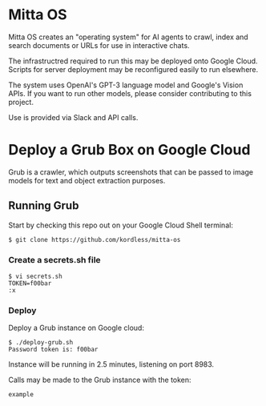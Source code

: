 # Mitta OS
Mitta OS creates an "operating system" for AI agents to crawl, index and search documents or URLs for use in interactive chats.

The infrastructred required to run this may be deployed onto Google Cloud. Scripts for server deployment may be reconfigured easily to run elsewhere.

The system uses OpenAI's GPT-3 language model and Google's Vision APIs. If you want to run other models, please consider contributing to this project.

Use is provided via Slack and API calls.

# Deploy a Grub Box on Google Cloud
Grub is a crawler, which outputs screenshots that can be passed to image models for text and object extraction purposes.

## Running Grub
Start by checking this repo out on your Google Cloud Shell terminal:

```
$ git clone https://github.com/kordless/mitta-os
```

### Create a secrets.sh file

```
$ vi secrets.sh
TOKEN=f00bar
:x
```


### Deploy
Deploy a Grub instance on Google cloud:

```
$ ./deploy-grub.sh
Password token is: f00bar
```

Instance will be running in 2.5 minutes, listening on port 8983.

Calls may be made to the Grub instance with the token: 

```
example
```


